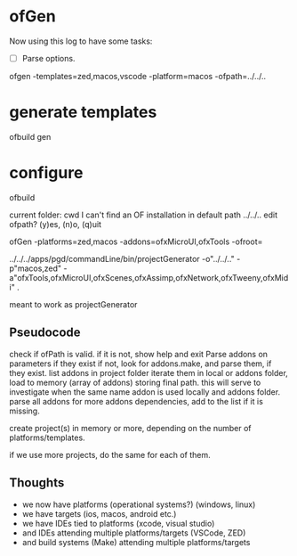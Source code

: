# ofGen

Now using this log to have some tasks:
- [ ] Parse options.

ofgen -templates=zed,macos,vscode -platform=macos -ofpath=../../..




# generate templates
ofbuild gen
# configure
ofbuild

current folder: cwd
I can't find an OF installation in default path ../../..
edit ofpath? (y)es, (n)o, (q)uit


ofGen -platforms=zed,macos -addons=ofxMicroUI,ofxTools -ofroot=


../../../apps/pgd/commandLine/bin/projectGenerator
-o"../../.."
-p"macos,zed"
-a"ofxTools,ofxMicroUI,ofxScenes,ofxAssimp,ofxNetwork,ofxTweeny,ofxMidi" .

meant to work as projectGenerator

## Pseudocode
check if ofPath is valid. if it is not, show help and exit
Parse addons on parameters if they exist
if not, look for addons.make, and parse them, if they exist.
list addons in project folder
iterate them in local or addons folder, load to memory (array of addons) storing final path.
this will serve to investigate when the same name addon is used locally and addons folder.
parse all addons for more addons dependencies, add to the list if it is missing.

create project(s) in memory or more, depending on the number of platforms/templates.




if we use more projects, do the same for each of them.


## Thoughts
- we now have platforms (operational systems?) (windows, linux)
- we have targets (ios, macos, android etc.)
- we have IDEs tied to platforms (xcode, visual studio)
- and IDEs attending multiple platforms/targets (VSCode, ZED)
- and build systems (Make) attending multiple platforms/targets
